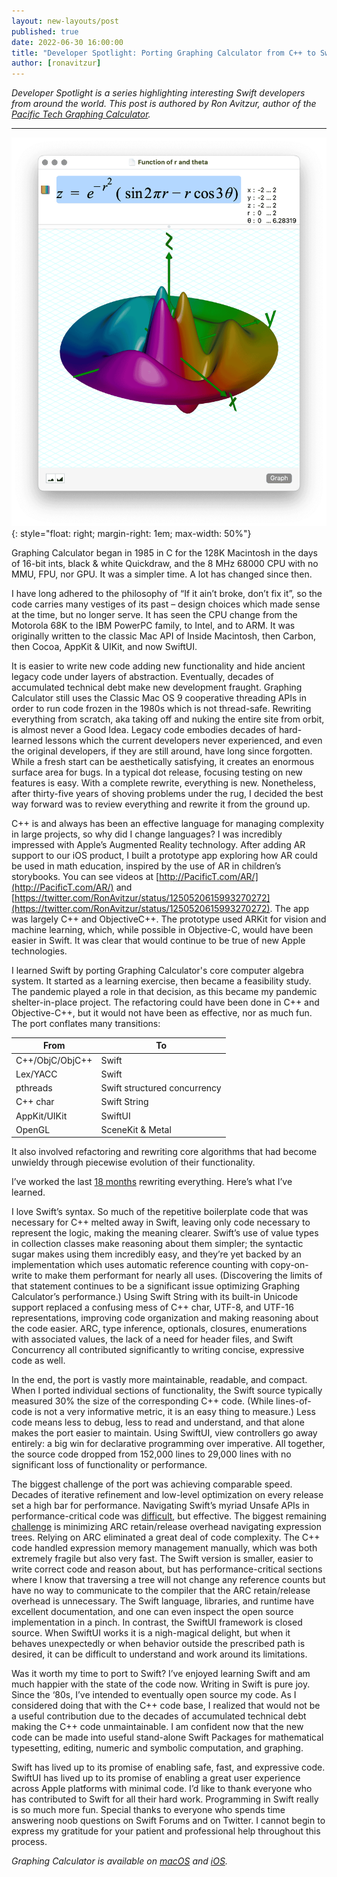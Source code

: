 ```yaml
---
layout: new-layouts/post
published: true
date: 2022-06-30 16:00:00
title: "Developer Spotlight: Porting Graphing Calculator from C++ to Swift"
author: [ronavitzur]
---
```


*Developer Spotlight is a series highlighting interesting Swift developers from around the world. This post is authored by Ron Avitzur, author of the [Pacific Tech Graphing Calculator](http://PacificT.com/Story).*

***

![Erica Sadun on stage giving a talk on property wrappers](/assets/images/graphing-calculator-blog/gc-screenshot.png){: style="float: right; margin-right: 1em; max-width: 50%"}

Graphing Calculator began in 1985 in C for the 128K Macintosh in the days of 16-bit ints, black & white Quickdraw, and the 8 MHz 68000 CPU with no MMU, FPU, nor GPU. It was a simpler time. A lot has changed since then.

I have long adhered to the philosophy of “If it ain’t broke, don’t fix it”, so the code carries many vestiges of its past – design choices which made sense at the time, but no longer serve. It has seen the CPU change from the Motorola 68K to the IBM PowerPC family, to Intel, and to ARM. It was originally written to the classic Mac API of Inside Macintosh, then Carbon, then Cocoa, AppKit & UIKit, and now SwiftUI.

It is easier to write new code adding new functionality and hide ancient legacy code under layers of abstraction. Eventually, decades of accumulated technical debt make new development fraught. Graphing Calculator still uses the Classic Mac OS 9 cooperative threading APIs in order to run code frozen in the 1980s which is not thread-safe. Rewriting everything from scratch, aka taking off and nuking the entire site from orbit, is almost never a Good Idea. Legacy code embodies decades of hard-learned lessons which the current developers never experienced, and even the original developers, if they are still around, have long since forgotten. While a fresh start can be aesthetically satisfying, it creates an enormous surface area for bugs. In a typical dot release, focusing testing on new features is easy. With a complete rewrite, everything is new. Nonetheless, after thirty-five years of shoving problems under the rug, I decided the best way forward was to review everything and rewrite it from the ground up.

C++ is and always has been an effective language for managing complexity in large projects, so why did I change languages? I was incredibly impressed with Apple’s Augmented Reality technology. After adding AR support to our iOS product, I built a prototype app exploring how AR could be used in math education, inspired by the use of AR in children’s storybooks. You can see videos at [http://PacificT.com/AR/](http://PacificT.com/AR/) and [https://twitter.com/RonAvitzur/status/1250520615993270272](https://twitter.com/RonAvitzur/status/1250520615993270272). The app was largely C++ and ObjectiveC++. The prototype used ARKit for vision and machine learning, which, while possible in Objective-C, would have been easier in Swift. It was clear that would continue to be true of new Apple technologies.

I learned Swift by porting Graphing Calculator's core computer algebra system. It started as a learning exercise, then became a feasibility study. The pandemic played a role in that decision, as this became my pandemic shelter-in-place project. The refactoring could have been done in C++ and Objective-C++, but it would not have been as effective, nor as much fun. The port conflates many transitions:

| From          | To  |
| --------------- | ----------- |
| C++/ObjC/ObjC++ | Swift  |
| Lex/YACC 		| Swift  |
| pthreads		| Swift structured concurrency  |
| C++ char  		| Swift String  |
| AppKit/UIKit 		| SwiftUI  |
| OpenGL		| SceneKit & Metal  |

It also involved refactoring and rewriting core algorithms that had become unwieldy through piecewise evolution of their functionality.

I’ve worked the last [18 months](https://twitter.com/search?q=%22C%2B%2B%20%E2%86%92%20Swift%22%20from%3Aronavitzur&f=live) rewriting everything. Here’s what I’ve learned.

I love Swift’s syntax. So much of the repetitive boilerplate code that was necessary for C++ melted away in Swift, leaving only code necessary to represent the logic, making the meaning clearer. Swift’s use of value types in collection classes make reasoning about them simpler; the syntactic sugar makes using them incredibly easy, and they’re yet backed by an implementation which uses automatic reference counting with copy-on-write to make them performant for nearly all uses. (Discovering the limits of that statement continues to be a significant issue optimizing Graphing Calculator’s performance.) Using Swift String with its built-in Unicode support replaced a confusing mess of C++ char, UTF-8, and UTF-16 representations, improving code organization and making reasoning about the code easier. ARC, type inference, optionals, closures, enumerations with associated values, the lack of a need for header files, and Swift Concurrency all contributed significantly to writing concise, expressive code as well.

In the end, the port is vastly more maintainable, readable, and compact. When I ported individual sections of functionality, the Swift source typically measured 30% the size of the corresponding C++ code. (While lines-of-code is not a very informative metric, it is an easy thing to measure.) Less code means less to debug, less to read and understand, and that alone makes the port easier to maintain. Using SwiftUI, view controllers go away entirely: a big win for declarative programming over imperative. All together, the source code dropped from 152,000 lines to 29,000 lines with no significant loss of functionality or performance.

The biggest challenge of the port was achieving comparable speed. Decades of iterative refinement and low-level optimization on every release set a high bar for performance. Navigating Swift’s myriad Unsafe APIs in performance-critical code was [difficult](https://twitter.com/RonAvitzur/status/1445084851367931904), but effective. The biggest remaining [challenge](https://twitter.com/RonAvitzur/status/1462573727766310914) is minimizing ARC retain/release overhead navigating expression trees. Relying on ARC eliminated a great deal of code complexity. The C++ code handled expression memory management manually, which was both extremely fragile but also very fast. The Swift version is smaller, easier to write correct code and reason about, but has performance-critical sections where I know that traversing a tree will not change any reference counts but have no way to communicate to the compiler that the ARC retain/release overhead is unnecessary. The Swift language, libraries, and runtime have excellent documentation, and one can even inspect the open source implementation in a pinch. In contrast, the SwiftUI framework is closed source. When SwiftUI works it is a nigh-magical delight, but when it behaves unexpectedly or when behavior outside the prescribed path is desired, it can be difficult to understand and work around its limitations.

Was it worth my time to port to Swift? I’ve enjoyed learning Swift and am much happier with the state of the code now. Writing in Swift is pure joy. Since the ‘80s, I’ve intended to eventually open source my code. As I considered doing that with the C++ code base, I realized that would not be a useful contribution due to the decades of accumulated technical debt making the C++ code unmaintainable. I am confident now that the new code can be made into useful stand-alone Swift Packages for mathematical typesetting, editing, numeric and symbolic computation, and graphing.

Swift has lived up to its promise of enabling safe, fast, and expressive code. SwiftUI has lived up to its promise of enabling a great user experience across Apple platforms with minimal code. I’d like to thank everyone who has contributed to Swift for all their hard work. Programming in Swift really is so much more fun. Special thanks to everyone who spends time answering noob questions on Swift Forums and on Twitter. I cannot begin to express my gratitude for your patient and professional help throughout this process.

*Graphing Calculator is available on [macOS](https://apps.apple.com/us/app/graphing-calculator-4/id522175477?mt=12) and [iOS](https://apps.apple.com/us/app/pacific-tech-graphing-calculator/id1135478998?ls=1).*
